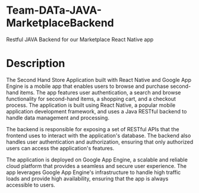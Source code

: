# Team-DATa-JAVA-MarketplaceBackend
Restful JAVA Backend for our Marketplace React Native app

# Description
The Second Hand Store Application built with React Native and Google App Engine is a mobile app that enables users to browse and purchase second-hand items. The app features user authentication, a search and browse functionality for second-hand items, a shopping cart, and a checkout process. The application is built using React Native, a popular mobile application development framework, and uses a Java RESTful backend to handle data management and processing.

The backend is responsible for exposing a set of RESTful APIs that the frontend uses to interact with the application's database. The backend also handles user authentication and authorization, ensuring that only authorized users can access the application's features.

The application is deployed on Google App Engine, a scalable and reliable cloud platform that provides a seamless and secure user experience. The app leverages Google App Engine's infrastructure to handle high traffic loads and provide high availability, ensuring that the app is always accessible to users.
